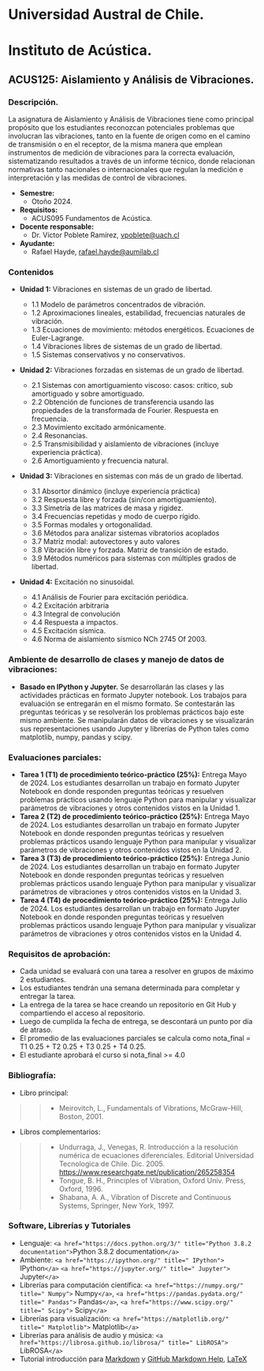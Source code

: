 # Universidad Austral de Chile.

# Instituto de Acústica.

## ACUS125: Aislamiento y Análisis de Vibraciones.

### Descripción.

La asignatura de Aislamiento y Análisis de Vibraciones tiene como principal propósito que los estudiantes reconozcan potenciales problemas que involucran las vibraciones, tanto en la fuente de origen como en el camino de transmisión o en el receptor, de la misma manera que emplean instrumentos de medición de vibraciones para la correcta evaluación, sistematizando resultados a través de un informe técnico, donde relacionan normativas tanto nacionales o internacionales que regulan la medición e interpretación y las medidas de control de vibraciones.

* **Semestre:**
  + Otoño 2024.
* **Requisitos:**
  + ACUS095 Fundamentos de Acústica.
* **Docente responsable:**
  + Dr. Víctor Poblete Ramírez, vpoblete@uach.cl
* **Ayudante:**
  + Rafael Hayde, rafael.hayde@aumilab.cl

### Contenidos

* **Unidad 1:** Vibraciones en sistemas de un grado de libertad.

  + 1.1 Modelo de parámetros concentrados de vibración.
  + 1.2 Aproximaciones lineales, estabilidad, frecuencias naturales de vibración.
  + 1.3 Ecuaciones de movimiento: métodos energéticos. Ecuaciones de Euler-Lagrange.
  + 1.4 Vibraciones libres de sistemas de un grado de libertad.
  + 1.5 Sistemas conservativos y no conservativos.
* **Unidad 2:** Vibraciones forzadas en sistemas de un grado de libertad.

  + 2.1 Sistemas con amortiguamiento viscoso: casos: crítico, sub amortiguado y sobre amortiguado.
  + 2.2 Obtención de funciones de transferencia usando las propiedades de la transformada de Fourier. Respuesta en frecuencia.
  + 2.3 Movimiento excitado armónicamente.
  + 2.4 Resonancias.
  + 2.5 Transmisibilidad y aislamiento de vibraciones (incluye experiencia práctica).
  + 2.6 Amortiguamiento y frecuencia natural.
* **Unidad 3:** Vibraciones en sistemas con más de un grado de libertad.

  + 3.1 Absortor dinámico (incluye experiencia práctica)
  + 3.2 Respuesta libre y forzada (sin/con amortiguamiento).
  + 3.3 Simetría de las matrices de masa y rigidez.
  + 3.4 Frecuencias repetidas y modo de cuerpo rígido.
  + 3.5 Formas modales y ortogonalidad.
  + 3.6 Métodos para analizar sistemas vibratorios acoplados
  + 3.7 Matriz modal: autovectores y auto valores
  + 3.8 Vibración libre y forzada. Matriz de transición de estado.
  + 3.9 Métodos numéricos para sistemas con múltiples grados de libertad.
* **Unidad 4:** Excitación no sinusoidal.

  + 4.1 Análisis de Fourier para excitación periódica.
  + 4.2 Excitación arbitraria
  + 4.3 Integral de convolución
  + 4.4 Respuesta a impactos.
  + 4.5 Excitación sísmica.
  + 4.6 Norma de aislamiento sísmico NCh 2745 Of 2003.

### Ambiente de desarrollo de clases y manejo de datos de vibraciones:

+ **Basado en IPython y Jupyter.** Se desarrollarán las clases y las actividades prácticas en formato Jupyter notebook. Los trabajos para evaluación se entregarán en el mismo formato. Se contestarán las preguntas teóricas y se resolverán los problemas prácticos bajo este mismo ambiente. Se manipularán datos de vibraciones y se visualizarán sus representaciones usando Jupyter y librerías de Python tales como matplotlib, numpy, pandas y scipy.

### Evaluaciones parciales:

+ **Tarea 1 (T1) de procedimiento teórico-práctico (25%):** Entrega Mayo de 2024.
  Los estudiantes desarrollan un trabajo en formato Jupyter Notebook en donde responden preguntas teóricas y resuelven problemas prácticos usando lenguaje Python para manipular y visualizar  parámetros de vibraciones y otros contenidos vistos en la Unidad 1.
+ **Tarea 2 (T2) de procedimiento teórico-práctico (25%):** Entrega Mayo de 2024.
  Los estudiantes desarrollan un trabajo en formato Jupyter Notebook en donde responden preguntas teóricas y resuelven problemas prácticos usando lenguaje Python para manipular y visualizar  parámetros de vibraciones y otros contenidos vistos en la Unidad 2.
+ **Tarea 3 (T3) de procedimiento teórico-práctico (25%):** Entrega Junio de 2024.
  Los estudiantes desarrollan un trabajo en formato Jupyter Notebook en donde responden preguntas teóricas y resuelven problemas prácticos usando lenguaje Python para manipular y visualizar  parámetros de vibraciones y otros contenidos vistos en la Unidad 3.
+ **Tarea 4 (T4) de procedimiento teórico-práctico (25%):** Entrega Julio de 2024.
  Los estudiantes desarrollan un trabajo en formato Jupyter Notebook en donde responden preguntas teóricas y resuelven problemas prácticos usando lenguaje Python para manipular y visualizar  parámetros de vibraciones y otros contenidos vistos en la Unidad 4.

### Requisitos de aprobación:

+ Cada unidad se evaluará con una tarea a resolver en grupos de máximo 2 estudiantes.
+ Los estudiantes tendrán una semana determinada para completar y entregar la tarea.
+ La entrega de la tarea se hace creando un repositorio en Git Hub y compartiendo el acceso al repositorio.
+ Luego de cumplida la fecha de entrega, se descontará un punto por día de atraso.
+ El promedio de las evaluaciones parciales se calcula como nota_final = T1 0.25 + T2 0.25 + T3 0.25 + T4 0.25.
+ El estudiante aprobará el curso si nota_final >= 4.0

### Bibliografía:

+ Libro principal:

>> - Meirovitch, L., Fundamentals of Vibrations, McGraw-Hill, Boston, 2001.
>>

+ Libros complementarios:

>> - Undurraga, J., Venegas, R.  Introducción a la resolución numérica de ecuaciones diferenciales. Editorial Universidad Tecnologica de Chile. Dic. 2005. https://www.researchgate.net/publication/265258354
>> - Tongue, B. H., Principles of Vibration, Oxford Univ. Press, Oxford, 1996.
>> - Shabana, A. A., Vibration of Discrete and Continuous Systems, Springer, New York, 1997.
>>

### Software, Librerías y Tutoriales

+ Lenguaje: `<a href="https://docs.python.org/3/" title="Python 3.8.2 documentation">`Python 3.8.2 documentation`</a>`
+ Ambiente: `<a href="https://ipython.org/" title=" IPython">` IPython`</a>` `<a href="https://jupyter.org/" title=" Jupyter">` Jupyter`</a>`
+ Librerías para computación científica: `<a href="https://numpy.org/" title=" Numpy">` Numpy`</a>`, `<a href="https://pandas.pydata.org/" title=" Pandas">` Pandas`</a>`, `<a href="https://www.scipy.org/" title=" Scipy">` Scipy`</a>`
+ Librerías para visualización: `<a href="https://matplotlib.org/" title=" Matplotlib">` Matplotlib`</a>`
+ Librerías para análisis de audio y música: `<a href="https://librosa.github.io/librosa/" title=" LibROSA">` LibROSA`</a>`
+ Tutorial introducción para [Markdown](https://daringfireball.net/projects/markdown/) y [GitHub Markdown Help](https://help.github.com/articles/basic-writing-and-formatting-syntax/), [LaTeX](https://www.latex-project.org/)
